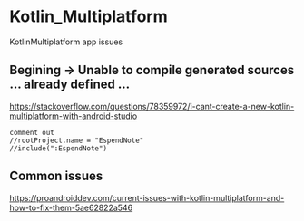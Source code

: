 # Kotlin_Multiplatform
KotlinMultiplatform app issues

## Begining -> Unable to compile generated sources ... already defined ...
https://stackoverflow.com/questions/78359972/i-cant-create-a-new-kotlin-multiplatform-with-android-studio

```
comment out
//rootProject.name = "EspendNote"
//include(":EspendNote")
```

## Common issues
https://proandroiddev.com/current-issues-with-kotlin-multiplatform-and-how-to-fix-them-5ae62822a546

